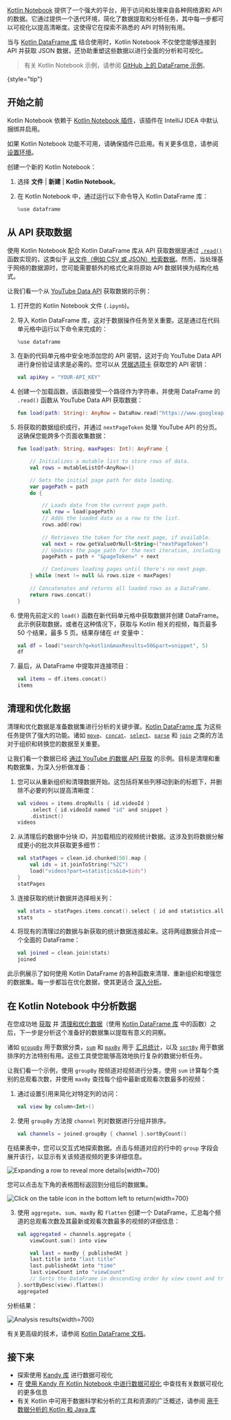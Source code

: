 [//]: # (title: 从网络源和 API 检索数据)

[Kotlin Notebook](kotlin-notebook-overview.md) 提供了一个强大的平台，用于访问和处理来自各种网络源和 API 的数据。它通过提供一个迭代环境，简化了数据提取和分析任务，其中每一步都可以可视化以提高清晰度。这使得它在探索不熟悉的 API 时特别有用。

当与 [Kotlin DataFrame 库](https://kotlin.github.io/dataframe/gettingstarted.html) 结合使用时，Kotlin Notebook 不仅使您能够连接到 API 并获取 JSON 数据，还协助重塑这些数据以进行全面的分析和可视化。

> 有关 Kotlin Notebook 示例，请参阅 [GitHub 上的 DataFrame 示例](https://github.com/Kotlin/dataframe/blob/master/examples/notebooks/youtube/Youtube.ipynb)。
>
{style="tip"}

## 开始之前

Kotlin Notebook 依赖于 [Kotlin Notebook 插件](https://plugins.jetbrains.com/plugin/16340-kotlin-notebook)，该插件在 IntelliJ IDEA 中默认捆绑并启用。

如果 Kotlin Notebook 功能不可用，请确保插件已启用。有关更多信息，请参阅 [设置环境](kotlin-notebook-set-up-env.md)。

创建一个新的 Kotlin Notebook：

1. 选择 **文件** | **新建** | **Kotlin Notebook**。
2. 在 Kotlin Notebook 中，通过运行以下命令导入 Kotlin DataFrame 库：

   ```kotlin
   %use dataframe
   ```

## 从 API 获取数据

使用 Kotlin Notebook 配合 Kotlin DataFrame 库从 API 获取数据是通过 [`.read()`](https://kotlin.github.io/dataframe/read.html) 函数实现的，这类似于 [从文件（例如 CSV 或 JSON）检索数据](data-analysis-work-with-data-sources.md#retrieve-data-from-a-file)。然而，当处理基于网络的数据源时，您可能需要额外的格式化来将原始 API 数据转换为结构化格式。

让我们看一个从 [YouTube Data API](https://console.cloud.google.com/apis/library/youtube.googleapis.com) 获取数据的示例：

1. 打开您的 Kotlin Notebook 文件 (`.ipynb`)。

2. 导入 Kotlin DataFrame 库，这对于数据操作任务至关重要。这是通过在代码单元格中运行以下命令来完成的：

   ```kotlin
   %use dataframe
   ```

3. 在新的代码单元格中安全地添加您的 API 密钥，这对于向 YouTube Data API 进行身份验证请求是必需的。您可以从 [凭据选项卡](https://console.cloud.com/apis/credentials) 获取您的 API 密钥：

   ```kotlin
   val apiKey = "YOUR-API_KEY"
   ```

4. 创建一个加载函数，该函数接受一个路径作为字符串，并使用 DataFrame 的 `.read()` 函数从 YouTube Data API 获取数据：

   ```kotlin
   fun load(path: String): AnyRow = DataRow.read("https://www.googleapis.com/youtube/v3/$path&key=$apiKey")
   ```

5. 将获取的数据组织成行，并通过 `nextPageToken` 处理 YouTube API 的分页。这确保您能跨多个页面收集数据：

   ```kotlin
   fun load(path: String, maxPages: Int): AnyFrame {
   
       // Initializes a mutable list to store rows of data.
       val rows = mutableListOf<AnyRow>()
   
       // Sets the initial page path for data loading.
       var pagePath = path
       do {
   
           // Loads data from the current page path.
           val row = load(pagePath)
           // Adds the loaded data as a row to the list.
           rows.add(row)
          
           // Retrieves the token for the next page, if available.
           val next = row.getValueOrNull<String>("nextPageToken")
           // Updates the page path for the next iteration, including the new token.
           pagePath = path + "&pageToken=" + next
   
           // Continues loading pages until there's no next page.
       } while (next != null && rows.size < maxPages) 
       
       // Concatenates and returns all loaded rows as a DataFrame.
       return rows.concat() 
   }
   ```

6. 使用先前定义的 `load()` 函数在新代码单元格中获取数据并创建 DataFrame。此示例获取数据，或者在这种情况下，获取与 Kotlin 相关的视频，每页最多 50 个结果，最多 5 页。结果存储在 `df` 变量中：

   ```kotlin
   val df = load("search?q=kotlin&maxResults=50&part=snippet", 5)
   df
   ```

7. 最后，从 DataFrame 中提取并连接项目：

   ```kotlin
   val items = df.items.concat()
   items
   ```

## 清理和优化数据

清理和优化数据是准备数据集进行分析的关键步骤。[Kotlin DataFrame 库](https://kotlin.github.io/dataframe/gettingstarted.html) 为这些任务提供了强大的功能。诸如 [`move`](https://kotlin.github.io/dataframe/move.html)、[`concat`](https://kotlin.github.io/dataframe/concatdf.html)、[`select`](https://kotlin.github.io/dataframe/select.html)、[`parse`](https://kotlin.github.io/dataframe/parse.html) 和 [`join`](https://kotlin.github.io/dataframe/join.html) 之类的方法对于组织和转换您的数据至关重要。

让我们看一个数据已经 [通过 YouTube 的数据 API 获取](#fetch-data-from-an-api) 的示例。目标是清理和重构数据集，为深入分析做准备：

1. 您可以从重新组织和清理数据开始。这包括将某些列移动到新的标题下，并删除不必要的列以提高清晰度：

   ```kotlin
   val videos = items.dropNulls { id.videoId }
       .select { id.videoId named "id" and snippet }
       .distinct()
   videos
   ```

2. 从清理后的数据中分块 ID，并加载相应的视频统计数据。这涉及到将数据分解成更小的批次并获取更多细节：

   ```kotlin
   val statPages = clean.id.chunked(50).map {
       val ids = it.joinToString("%2C")
       load("videos?part=statistics&id=$ids")
   }
   statPages
   ```

3. 连接获取的统计数据并选择相关列：

   ```kotlin
   val stats = statPages.items.concat().select { id and statistics.all() }.parse()
   stats
   ```

4. 将现有的清理过的数据与新获取的统计数据连接起来。这将两组数据合并成一个全面的 DataFrame：

   ```kotlin
   val joined = clean.join(stats)
   joined
   ```

此示例展示了如何使用 Kotlin DataFrame 的各种函数来清理、重新组织和增强您的数据集。每一步都旨在优化数据，使其更适合 [深入分析](#analyze-data-in-kotlin-notebook)。

## 在 Kotlin Notebook 中分析数据

在您成功地 [获取](#fetch-data-from-an-api) 并 [清理和优化数据](#clean-and-refine-data)（使用 [Kotlin DataFrame 库](https://kotlin.github.io/dataframe/gettingstarted.html) 中的函数）之后，下一步是分析这个准备好的数据集以提取有意义的洞察。

诸如 [`groupBy`](https://kotlin.github.io/dataframe/groupby.html) 用于数据分类，[`sum`](https://kotlin.github.io/dataframe/sum.html) 和 [`maxBy`](https://kotlin.github.io/dataframe/maxby.html) 用于 [汇总统计](https://kotlin.github.io/dataframe/summarystatistics.html)，以及 [`sortBy`](https://kotlin.github.io/dataframe/sortby.html) 用于数据排序的方法特别有用。这些工具使您能够高效地执行复杂的数据分析任务。

让我们看一个示例，使用 `groupBy` 按频道对视频进行分类，使用 `sum` 计算每个类别的总观看次数，并使用 `maxBy` 查找每个组中最新或观看次数最多的视频：

1. 通过设置引用来简化对特定列的访问：

   ```kotlin
   val view by column<Int>()
   ```

2. 使用 `groupBy` 方法按 `channel` 列对数据进行分组并排序。

   ```kotlin
   val channels = joined.groupBy { channel }.sortByCount()
   ```

在结果表中，您可以交互式地探索数据。点击与频道对应的行中的 `group` 字段会展开该行，以显示有关该频道视频的更多详细信息。

![Expanding a row to reveal more details](results-of-expanding-group-data-analysis.png){width=700}

您可以点击左下角的表格图标返回到分组后的数据集。

![Click on the table icon in the bottom left to return](return-to-grouped-dataset.png){width=700}

3. 使用 `aggregate`、`sum`、`maxBy` 和 `flatten` 创建一个 DataFrame，汇总每个频道的总观看次数及其最新或观看次数最多的视频的详细信息：

   ```kotlin
   val aggregated = channels.aggregate {
       viewCount.sum() into view
   
       val last = maxBy { publishedAt }
       last.title into "last title"
       last.publishedAt into "time"
       last.viewCount into "viewCount"
       // Sorts the DataFrame in descending order by view count and transform it into a flat structure.
   }.sortByDesc(view).flatten()
   aggregated
   ```

分析结果：

![Analysis results](kotlin-analysis.png){width=700}

有关更高级的技术，请参阅 [Kotlin DataFrame 文档](https://kotlin.github.io/dataframe/gettingstarted.html)。

## 接下来

* 探索使用 [Kandy 库](https://kotlin.github.io/kandy/examples.html) 进行数据可视化
* 在 [使用 Kandy 在 Kotlin Notebook 中进行数据可视化](data-analysis-visualization.md) 中查找有关数据可视化的更多信息
* 有关 Kotlin 中可用于数据科学和分析的工具和资源的广泛概述，请参阅 [用于数据分析的 Kotlin 和 Java 库](data-analysis-libraries.md)